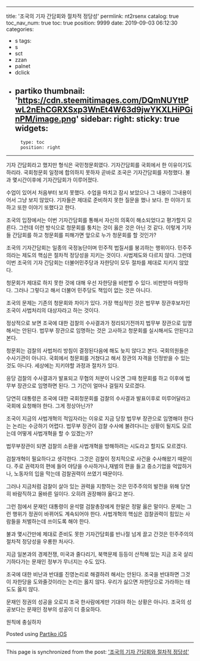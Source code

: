 
---
title: '조국의 기자 간담회와 절차적 정당성'
permlink: nt2rsenx
catalog: true
toc_nav_num: true
toc: true
position: 9999
date: 2019-09-03 06:12:30
categories:
- s
tags:
- s
- sct
- zzan
- palnet
- dclick
- partiko
thumbnail: 'https://cdn.steemitimages.com/DQmNUYttPwL2nEhCGRXSxp3WnEt4W63d9jwYKXLHiPGinPM/image.png'
sidebar:
    right:
        sticky: true
widgets:
    -
        type: toc
        position: right
---


기자 간담회라고 했지만 형식은 국민청문회였다. 기자간담회를 국회에서 한 이유이기도 하리라. 국회청문회 일정에 합의하지 못하자 곧바로 조국은 기자간담회를 자청했다. 불과 몇시간이후에 기자간담회가 이루어졌다.

수업이 있어서 처음부터 보지 못했다. 수업을 마치고 잠시 보았으나 그 내용이 그내용이어서 그냥 보지 않았다. 기자들은 제대로 준비하지 못한 질문을 했나 보다. 한 이야기 또하고 또한 이야기 또했다고 한다.

조국의 입장에서는 이번 기자간담회를 통해서 자신의 의혹이 해소되었다고 평가할지 모른다. 그런데 이런 방식으로 청문회를 퉁치는 것이 옳은 것은 아닌 것 같다. 이렇게 기자들 간담회를 하고 청문회를 피해가면 앞으로 누가 청문회를 할 것인가?

조국의 기자간담회는 일종의 국정농단이며 민주적 법질서를 붕괴하는 행위이다. 민주주의라는 제도의 핵심은 절차적 정당성을 지키는 것이다. 사법제도와 다르지 않다. 그런데 이번 조국의 기자 간담회는 더불어민주당과 자한당이 모두 절차를 제대로 지키지 않았다.

청문회가 제대로 하지 못한 것에 대해 우선 자한당을 비판할 수 있다. 비판받아 마땅하다. 그러나 그렇다고 해서 더불어 민주당도 책임이 없는 것은 아니다.

조국의 문제는 기존의 청문회와 차이가 있다. 가장 핵심적인 것은 법무부 장관후보자인 조국이 사법처리의 대상자라고 하는 것이다.

정상적으로 보면 조국에 대한 검찰의 수사결과가 정리되기전까지 법무부 장관으로 임명해서는 안된다. 법무부 장관으로 임명하는 것은 고사하고 청문회를 실시해서도 안된다고 본다.

청문회는 검찰의 사법처리 방침이 결정된다음에 해도 늦지 않다고 본다. 국회의원들은 수사기관이 아니다. 국회에서 청문회를 거쳤다고 해서 장관의 자격을 인정받을 수 있는 것도 아니다. 세상에는 지키야할 과정과 절차가 있다.

응당 검찰의 수사결과가 발표되고 무협의 처분이 나오면 그때 청문회를 하고 이후에 법무부 장관으로 임명하면 된다. 그 기간이 얼마나 걸릴지 모르겠다.

당연히 대통령은 조국에 대한 국회청문회를 검찰의 수사결과 발표이후로 미루어달라고 국회에 요청해야 한다. 그게 정상아닌가?

조국이 지금의 사법개혁의 적임자라는 이유로 지금 당장 법무부 장관으로 임명해야 한다는 논리는 수긍하기 어렵다. 법무부 장관이 검찰 수사에 불려다니는 상황이 될지도 모르는데 어떻게 사법개혁을 할 수 있겠는가?

법무부장관이 되면 검찰의 소환을 사법개혁을 방해하려는 시도라고 할지도 모르겠다.

검찰개혁이 필요하다고 생각한다. 그것은 검찰이 정치적으로 사건을 수사해왔기 때문이다. 주로 권력자의 편에 들어 야당을 수사하거나,재벌의 편을 들고 중소기업을 억압하거나, 노동자의 입을 막는데 검찰권력이 쓰였기 때문이다.

그러나 지금처럼 검찰이 살아 있는 권력을 지향하는 것은 민주주의의 발전을 위해 당연히 바람직하고 올바른 일이다. 오히려 권장해야 옳다고 본다.

그런 점에서 문재인 대통령이 윤석렬 검찰총장에게 한말은 정말 옳은 말이다. 문제는 그런 행위가 정권이 바뀌어도 계속되어야 한다. 사법개혁의 핵심은 검찰권력이 힘있는 사람들을 처벌하는데 쓰이도록 해야 한다.

불과 몇시간만에 제대로 준비도 못한 기자간담회를 반나절 넘게 끌고 간것은 민주주의의 절차적 정당성을 우롱한 처사다.

지금 일본과의 경제전쟁, 미국과 줄다리기, 북핵문제 등등이 산적해 있는 지금 조국 살리기하다가는 문재인 정부가 무너지는 수도 있다.

조국에 대한 비난과 반대를 진영논리로 해결하려 해서는 안된다. 조국을 반대하면 그것이 자한당을 도와줄것이라는 논리는 옳지 않다. 우리가 싫으면 자한당으로 가라하는 태도도 옳지 않다.

문재인 정권의 성공을 오로지 조국 한사람에게만 기대야 하는 상황은 아니다. 조국의 성공보다는 문재인 정부의 성공이 더 중요하다.

원칙에 충실하자

Posted using [Partiko iOS](https://partiko.app/referral/oldstone)

- - -

This page is synchronized from the post: ['조국의 기자 간담회와 절차적 정당성'](https://steemit.com/@oldstone/nt2rsenx)
